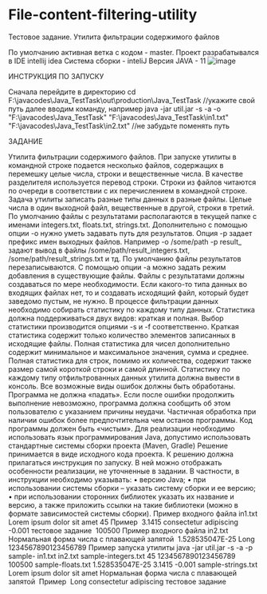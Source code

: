 # File-content-filtering-utility
Тестовое задание. Утилита фильтрации содержимого файлов

По умолчанию активная ветка с кодом - master.
Проект разрабатывался в IDE intellij idea
Система сборки - inteliJ
Версия JAVA - 11
![image](https://github.com/Rawiiw/File-content-filtering-utility/assets/79237095/6a492831-aa1e-4f8c-a283-baf102d4e40f)

 ИНСТРУКЦИЯ ПО ЗАПУСКУ

Сначала перейдите в директорию
cd F:\javacodes\Java_TestTask\out\production\Java_TestTask //укажите свой путь
далее вводим команду, например
java -jar util.jar -s -a -o "F:\javacodes\Java_TestTask\" "F:\javacodes\Java_TestTask\in1.txt" "F:\javacodes\Java_TestTask\in2.txt" //не забудьте поменять путь

 ЗАДАНИЕ

Утилита фильтрации содержимого файлов.
При запуске утилиты в командной строке подается несколько файлов, содержащих в
перемешку целые числа, строки и вещественные числа. В качестве разделителя
используется перевод строки. Строки из файлов читаются по очереди в соответствии с их
перечислением в командной строке.
Задача утилиты записать разные типы данных в разные файлы. Целые числа в один
выходной файл, вещественные в другой, строки в третий. По умолчанию файлы с
результатами располагаются в текущей папке с именами integers.txt, floats.txt, strings.txt. 
Дополнительно с помощью опции -o нужно уметь задавать путь для результатов. Опция -p 
задает префикс имен выходных файлов. Например -o /some/path -p result_ задают вывод в
файлы /some/path/result_integers.txt, /some/path/result_strings.txt и тд.
По умолчанию файлы результатов перезаписываются. С помощью опции -a можно задать
режим добавления в существующие файлы.
Файлы с результатами должны создаваться по мере необходимости. Если какого-то типа
данных во входящих файлах нет, то и создавать исходящий файл, который будет заведомо
пустым, не нужно.
В процессе фильтрации данных необходимо собирать статистику по каждому типу данных. 
Статистика должна поддерживаться двух видов: краткая и полная. Выбор статистики
производится опциями -s и -f соответственно. Краткая статистика содержит только
количество элементов записанных в исходящие файлы. Полная статистика для чисел
дополнительно содержит минимальное и максимальное значения, сумма и среднее. 
Полная статистика для строк, помимо их количества, содержит также размер самой
короткой строки и самой длинной.
Статистику по каждому типу отфильтрованных данных утилита должна вывести в консоль. 
Все возможные виды ошибок должны быть обработаны. Программа не должна «падать». 
Если после ошибки продолжить выполнение невозможно, программа должна сообщить об
этом пользователю с указанием причины неудачи. Частичная обработка при наличии
ошибок более предпочтительна чем останов программы. Код программы должен быть
«чистым». 
Для реализации необходимо использовать язык программирования Java, допустимо
использовать стандартные системы сборки проекта (Maven, Gradle) 
Решение принимается в виде исходного кода проекта.
К решению должна прилагаться инструкция по запуску. В ней можно отображать
особенности реализации, не уточненные в задании. В частности, в инструкции необходимо
указывать: 
• версию Java; 
• при использовании системы сборки – указать систему сборки и ее версию; 
• при использовании сторонних библиотек указать их название и версию, а также
приложить ссылки на такие библиотеки (можно в формате зависимостей системы
сборки). 
Пример входного файла in1.txt
Lorem ipsum dolor sit amet
45
Пример 
3.1415
consectetur adipiscing
-0.001
тестовое задание 
100500
Пример входного файла in2.txt 
Нормальная форма числа с плавающей запятой 
1.528535047E-25
Long 
1234567890123456789
Пример запуска утилиты
java -jar util.jar -s -a -p sample- in1.txt in2.txt
sample-integers.txt
45
1234567890123456789
100500
sample-floats.txt
1.528535047E-25
3.1415
-0.001
sample-strings.txt
Lorem ipsum dolor sit amet
Нормальная форма числа с плавающей запятой 
Пример 
Long 
consectetur adipiscing
тестовое задание



